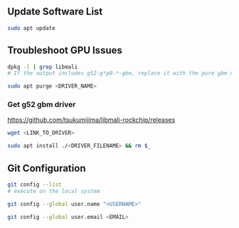 ## Update Software List

```bash
sudo apt update
```

## Troubleshoot GPU Issues
```bash
dpkg -l | grep libmali
# If the output includes g52-g*p0-*-gbm, replace it with the pure gbm driver.

sudo apt purge <DRIVER_NAME>
```
### Get g52 gbm driver  
https://github.com/tsukumijima/libmali-rockchip/releases

```bash
wget <LINK_TO_DRIVER>

sudo apt install ./<DRIVER_FILENAME> && rm $_
```

## Git Configuration

```bash
git config --list
# execute on the local system

git config --global user.name "<USERNAME>"

git config --global user.email <EMAIL>
```
